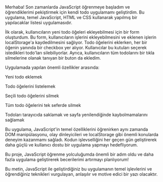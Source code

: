 Merhaba! Son zamanlarda JavaScript öğrenmeye başladım ve öğrendiklerimi pekiştirmek için kendi todo uygulamamı geliştirdim. Bu uygulama, temel JavaScript, HTML ve CSS kullanarak yapılmış bir yapılacaklar listesi uygulamasıdır.

İlk olarak, kullanıcıların yeni todo öğeleri ekleyebilmesi için bir form oluşturdum. Bu form, kullanıcıların işlerini ekleyebilmesini ve eklenen işlerin localStorage'a kaydedilmesini sağlıyor. Todo öğelerini eklerken, her bir öğenin yanında bir checkbox yer alıyor. Kullanıcılar bu kutuları seçerek istedikleri todo'ları silebiliyorlar. Ayrıca, kullanıcıların tüm todolarını bir tıkla silmelerine olanak tanıyan bir buton da ekledim.

Uygulamada yapılan önemli özellikler arasında:

Yeni todo eklemek

Todo öğelerini listelemek

Seçili todo öğelerini silmek

Tüm todo öğelerini tek seferde silmek

Todoları tarayıcıda saklamak ve sayfa yenilendiğinde kaybolmamalarını sağlamak

Bu uygulama, JavaScript'in temel özelliklerini öğrenirken aynı zamanda DOM manipülasyonu, olay dinleyicileri ve localStorage gibi önemli konularda deneyim kazanmamı sağladı. Kodun işlevselliğini her geçen gün geliştirerek daha güçlü ve kullanıcı dostu bir uygulama yapmayı hedefliyorum.

Bu proje, JavaScript öğrenme yolculuğumda önemli bir adım oldu ve daha fazla uygulama geliştirerek becerilerimi artırmayı planlıyorum!

Bu metin, JavaScript ile geliştirdiğiniz bu uygulamanın temel işlevlerini ve öğrendiğiniz teknikleri vurgulayan, anlaşılır ve motive edici bir yazı olacaktır.
